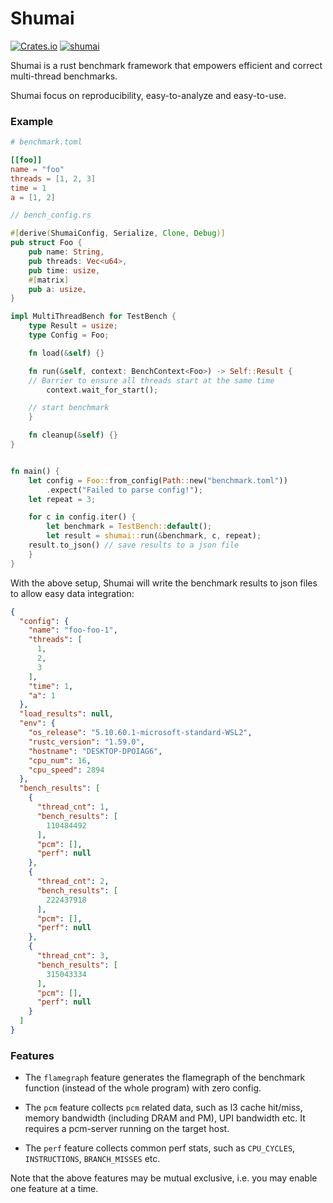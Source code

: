 # Shumai
[![Crates.io](https://img.shields.io/crates/v/shumai.svg)](
https://crates.io/crates/shumai)
[![shumai](https://github.com/XiangpengHao/shumai/actions/workflows/ci.yml/badge.svg)](https://github.com/XiangpengHao/shumai/actions/workflows/ci.yml)

Shumai is a rust benchmark framework that empowers efficient and correct multi-thread benchmarks.

Shumai focus on reproducibility, easy-to-analyze and easy-to-use.

### Example

```toml
# benchmark.toml

[[foo]]
name = "foo"
threads = [1, 2, 3]
time = 1
a = [1, 2]
```

```rust
// bench_config.rs

#[derive(ShumaiConfig, Serialize, Clone, Debug)]
pub struct Foo {
	pub name: String,
	pub threads: Vec<u64>,
	pub time: usize,
	#[matrix]
	pub a: usize,
}

impl MultiThreadBench for TestBench {
    type Result = usize;
    type Config = Foo;

    fn load(&self) {}

    fn run(&self, context: BenchContext<Foo>) -> Self::Result {
	// Barrier to ensure all threads start at the same time
        context.wait_for_start(); 

	// start benchmark
    }

    fn cleanup(&self) {}
}


fn main() {
    let config = Foo::from_config(Path::new("benchmark.toml"))
        .expect("Failed to parse config!");
    let repeat = 3;

    for c in config.iter() {
        let benchmark = TestBench::default();
        let result = shumai::run(&benchmark, c, repeat);
	result.to_json() // save results to a json file
    }
}

```

With the above setup, Shumai will write the benchmark results to json files to allow easy data integration:
```json
{
  "config": {
    "name": "foo-foo-1",
    "threads": [
      1,
      2,
      3
    ],
    "time": 1,
    "a": 1
  },
  "load_results": null,
  "env": {
    "os_release": "5.10.60.1-microsoft-standard-WSL2",
    "rustc_version": "1.59.0",
    "hostname": "DESKTOP-DPOIAG6",
    "cpu_num": 16,
    "cpu_speed": 2894
  },
  "bench_results": [
    {
      "thread_cnt": 1,
      "bench_results": [
        110484492
      ],
      "pcm": [],
      "perf": null
    },
    {
      "thread_cnt": 2,
      "bench_results": [
        222437918
      ],
      "pcm": [],
      "perf": null
    },
    {
      "thread_cnt": 3,
      "bench_results": [
        315043334
      ],
      "pcm": [],
      "perf": null
    }
  ]
}
```

### Features
- The `flamegraph` feature generates the flamegraph of the benchmark function (instead of the whole program) with zero config.

- The `pcm` feature collects `pcm` related data, such as l3 cache hit/miss, memory bandwidth (including DRAM and PM), UPI bandwidth etc. It requires a pcm-server running on the target host.

- The `perf` feature collects common perf stats, such as `CPU_CYCLES`, `INSTRUCTIONS`, `BRANCH_MISSES` etc.

Note that the above features may be mutual exclusive, i.e. you may enable one feature at a time.

